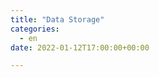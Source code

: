 ```yaml
---
title: "Data Storage"
categories: 
  - en
date: 2022-01-12T17:00:00+00:00

---
```


<div id="tableauEmbed">
    <tableau-viz
      src="https://public.tableau.com/views/NBA2024StatRace/UsingFilter?:language=en-US&publish=yes&:sid=&:redirect=auth&:display_count=n&:origin=viz_share_link"
      device="desktop"
      hide-tabs
      toolbar="bottom"
    >
    </tableau-viz>
    <script type="module">
      import { FilterUpdateType, SheetType, TableauEventType } from 'https://public.tableau.com/javascripts/api/tableau.embedding.3.latest.js';
      (async () => {
        const wait = (ms) => new Promise(resolve => setTimeout(resolve, ms));

        window.tabConfig = window.tabConfig || {};

        tabConfig.functions = tabConfig.functions || {};
        tabConfig.data = tabConfig.data || {};

        // Get the viz object from the HTML web component
        const viz = document.querySelector('tableau-viz, tableau-authoring-viz');

        // window.token is the JWT generated using a Connected App configured with Direct Trust.
        // The value is generated and is only available when this code executes within the Embedding Playground.
        // See the Connected Apps documentation (https://sfdc.co/ca-direct) for more information.
        // See this repository (https://sfdc.co/ca-jwt) for samples in various languages.
        viz.token = window.token;

        // Wait for the viz to become interactive
        await new Promise((resolve, reject) => {
          // Add an event listener to verify the viz becomes interactive
          viz.addEventListener(TableauEventType.FirstInteractive, () => {
            console.log('Viz is interactive!');
            resolve();
          });

          viz.addEventListener(TableauEventType.VizLoadError, (error) => {
            const message = JSON.parse(error.detail.message);
            const errorMessage = JSON.parse(message.errorMessage);

            const displayMessage = `ca-error-${errorMessage.result.errors[0].code}`;
            reject(displayMessage);
          });
        });

        tabConfig.data.viz = viz;


        tabConfig.functions.selectSheet = function (viz, sheetName) {
          let dashboard;
          let worksheet;
          if (viz.workbook.activeSheet.sheetType === SheetType.Dashboard) {
            dashboard = viz.workbook.activeSheet;

            // Provide the name of the worksheet you want to use from the dashboard
            worksheet = dashboard.worksheets.find((ws) => ws.name === sheetName);
          } else {
            // Active sheet is already a worksheet
            worksheet = viz.workbook.activeSheet;
          }

          tabConfig.data.dashboard = dashboard;
          tabConfig.data.worksheet = worksheet;
        }

        tabConfig.functions.getDatesInRange = function (startDate, endDate) {
          let dates = [];
          let currentDate = new Date(startDate);

          while (currentDate <= endDate) {
            dates.push(new Date(currentDate + ":").toISOString().slice(0, 10));
            currentDate.setDate(currentDate.getDate() + 1);
          }

          tabConfig.data.dates = dates;
        }



        tabConfig.functions.processDates = async function (dates) {
          for (const date of dates) {
            await tabConfig.data.worksheet.applyFilterAsync("Game Date", [date], FilterUpdateType.Replace); // Process the date
            await wait(1000); // Wait for 2 seconds before moving to the next date
          }
        }

        tabConfig.functions.runProc = function () {
          console.log('Start')

          tabConfig.data.sheetName = 'Using Filter - Chart';
          tabConfig.functions.selectSheet(tabConfig.data.viz, tabConfig.data.sheetName);

          console.log('Sheet Selected')

          tabConfig.data.startDate = new Date('2024-10-22');
          tabConfig.data.endDate = new Date('2024-12-21') // Day after last available date;
          tabConfig.functions.getDatesInRange(tabConfig.data.startDate, tabConfig.data.endDate)

          console.log('Dates Gathered')

          tabConfig.functions.processDates(tabConfig.data.dates);
        }

        /* tabConfig.functions.runProc(); */

        // *** Insert your code below! ***
      })();
    </script>  
</div>

# What is Data Storage?

Data Storage is the the act of storing data (duh!). Data Storage is to decide where you are going to keep the data for your process. The decision to how and where the data is kept can be done based on multiple reasons: ease of access, security, size...

More often than not we are going to see very common data storage strategies, like the best friend/worst enemy of every analyst, Excel. Excel is easy to access and to share, since most people have the necessary program to use it. It is also very user friendly, with no coding/scripting/querying knowledge necessary. If you are starting your analytics journey, definitely expect a lot of data to come on Excel format (.xls, .xlsx)

Another very common format to receive and store data is the "delimiter-separated values" files. The format most often is the csv (comma-separated values), where each column is separate by a comma and, usually, lines are separated by a new line. Another format commonly used is tsv (tab-separated values), but many other characters can be used to separate data.

When we start to store and communicate with a large amount of data (a million rows is usually when Excel start to give problems), it is probably smart to store that data in databases using management tools that can communicate with that database even when the numer of rows increase. There are many different types of database with the most common approach being the SQL (Structured Query Language) based databases. To use this type of storage you need to understand some to of querying language. 

As you start to see different flavors of databases, you will see differences on the languages, but they have many similarities between tools of the same type. Much like in our human languages, where, as we travel to different places, even if they speak the same language they have differences on how they speak and which words they use to describe the same thing, querying language also differs from one another as we travel between the available tools, but they tends to have the same backbone that are very much relatable between them.

## What Data Playground will use?

As we mentioned before, a lot of datasets are available in Excel and csv files, so at Data Playground we will use a lot of sets based on those format. Even some of the datasets created by us by gathering data, we will save on those two formats just for ease of use.

In other projects, the amount of data starts to become to big for Excel and would demand breaking the data in mutiple files, which could lead to errors. For those projects, we will use a Rational Database tool, called MySQL. MySQL is an open-source tool that can be downloaded and installed for free with a giant community, which helps us find solutions for some of the problems we may find as we go through the journey.

## What do I need to do?

### Excel

For Excel files, there is the Microsoft Excel path, that most professional and personal computers currently have. If you do not have the full Office version you can sign up for free to use the online version of Excel.

Other free versions of excel file readers are Google Sheets, Apache OpenOffice Calc and LibreOffice Calc. All those options are fairly good to read the data, all with its small differences from the Microsoft product.

### CSV and other delimiter-separated files

For most delimiter separated files, Excel readers are very reliable and do a good job to read the data and even transform in Excel-like files.

For some more complex data, like when the separator may appear in a text column (e.g. a comma-separated file with a full address column that one of the rows read "20 W 34th St, New York, NY 10001"), Excel file readers may not work as well and you may want to see the file in its raw format. For that Notepad (or TextEdit for Mac users) is available in most computers.

An option I personally like to have is Notepad++. Notepad++ is source code editor that support many different extensions (we will definitely talk more about it as we go through our projects). It not only provides usual text editor capabilities, but more complex ones like find and replace for regular expressions, line numbers etc that facilitates the cleaning and fixing on some data and coding sources.

Unfortunately, Notepad++ is only available for Windows, but Mac users can find very good alternatives like Brackets that provides pretty much the same capabilties (you may see Brackets some times here as well).

### Database

There a lot of different providers for database management solutions, some on premise (in a computer you have access to) while others in the cloud (a third party hosting the solution). Microsoft SQL Server, Oracle RDBMS, SAP Sybase ASE and IBM DB2 are some on premise tools, while AmazonRDS is a great example of cloud-based data management tool.

All the example above are commercial tools that you need a license or a paid account to use. As we intend to make our lives easier and available to everyone at Data Playground, we will use an open-source free-to-use on-premise tool called MySQL that is very similar to other relational SQL tools in the market. Other examples of open-source tools that we may see in future projects are PostgreSQL, MariaDB and MongoDB (all with its small peculiarities, but very similar to each other)

If you decide to follow us and use MySQL, please download the [MySQL Community Edition](https://dev.mysql.com/downloads/installer/)

## Why Data Storage?

Data is always stored somewhere somehow and we will be exposed to it if we decide to go on this analytics journey. At Data Playground, we will go through a variety of projects with data being sourced from different locations. This will give us a great understanding on why this topic is so important and a baseline for many companies when hiring data analysts, engineers and scientists.



I hope this helped to clarify all the different types of data sources you may encounter during our journey. 

Any questions or requests, please contact us at dataplayground.contact@gmail.com
